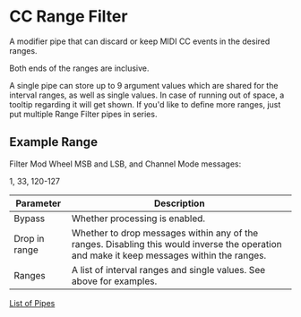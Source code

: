 # CC Range Filter

A modifier pipe that can discard or keep MIDI CC events in the desired ranges.

Both ends of the ranges are inclusive.

A single pipe can store up to 9 argument values which are shared for the interval ranges, as well as
single values. In case of running out of space, a tooltip regarding it will get shown.
If you'd like to define more ranges, just put multiple Range Filter pipes in series.

## Example Range

Filter Mod Wheel MSB and LSB, and Channel Mode messages:

1, 33, 120-127

| Parameter              | Description                    |
| ---------------------- | ------------------------------ |
| Bypass                 | Whether processing is enabled. |
| Drop in range          | Whether to drop messages within any of the ranges. Disabling this would inverse the operation and make it keep messages within the ranges. |
| Ranges                 | A list of interval ranges and single values. See above for examples. |

[List of Pipes](index.md#the-list-of-pipes)

